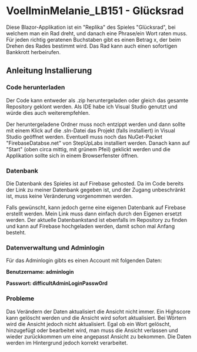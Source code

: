 # VoellminMelanie_LB151 - Glücksrad

Diese Blazor-Applikation ist ein "Replika" des Spieles "Glücksrad", bei welchem man ein Rad dreht, und danach eine Phrase/ein Wort raten muss. Für jeden richtig geratenen Buchstaben gibt es einen Betrag x, der beim Drehen des Rades bestimmt wird. Das Rad kann auch einen sofortigen Bankkrott herbeirufen.

## Anleitung Installierung

### Code herunterladen

Der Code kann entweder als .zip heruntergeladen oder gleich das gesamte Repository geklont werden. Als IDE habe ich Visual Studio genutzt und würde dies auch weiterempfehlen.

Der heruntergeladene Ordner muss noch entzippt werden und dann sollte mit einem Klick auf die .sln-Datei das Projekt (falls installiert) in Visual Studio geöffnet werden. Eventuell muss noch das NuGet-Packet "FirebaseDatabse.net" von StepUpLabs installiert werden. Danach kann auf "Start" (oben circa mittig, mit grünem Pfeil) geklickt werden und die Applikation sollte sich in einem Browserfenster öffnen.

### Datenbank

Die Datenbank des Spieles ist auf Firebase gehosted. Da im Code bereits der Link zu meiner Datenbank gegeben ist, und der Zugang unbeschränkt ist, muss keine Veränderung vorgenommen werden.

Falls gewünscht, kann jedoch gerne eine eigenen Datenbank auf Firebase erstellt werden. Mein Link muss dann einfach durch den Eigenen ersetzt werden. Der aktuelle Datenbankstand ist ebenfalls im Repository zu finden und kann auf Firebase hochgeladen werden, damit schon mal Anfang besteht.

### Datenverwaltung und Adminlogin

Für das Adminlogin gibts es einen Account mit folgenden Daten:

**Benutzername: adminlogin**

**Passwort: difficultAdminLoginPassw0rd**

### Probleme 

Das Verändern der Daten aktualisiert die Ansicht nicht immer. Ein Highscore kann gelöscht werden und die Ansicht wird sofort aktualisiert. Bei Wörtern wird die Ansicht jedoch nicht aktualisiert. Egal ob ein Wort gelöscht, hinzugefügt oder bearbeitet wird, man muss die Ansicht verlassen und wieder zurückkommen um eine angepasst Ansicht zu bekommen. Die Daten werden im Hintergrund jedoch korrekt verarbeitet. 
